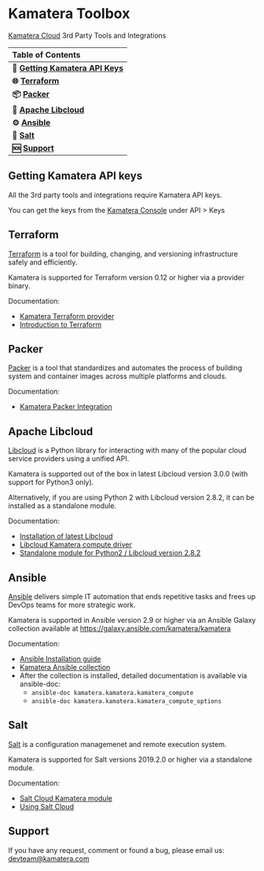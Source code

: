 # Kamatera Toolbox

[Kamatera Cloud](https://www.kamatera.com/express/compute/) 3rd Party Tools and Integrations

| **Table of Contents**                                           |
|:-------------------------------------------------------|
| **🔑 [Getting Kamatera API Keys](#getting-kamatera-api-keys)** |
| **🌐 [Terraform](#terraform)**                          |
| **📦 <a href="#user-content-packer">Packer</a>**                                |
| **🔧 [Apache Libcloud](#apache-libcloud)**              |
| **⚙️ [Ansible](#ansible)**                              |
| **🧂 [Salt](#salt)**                                    |
| **🆘 [Support](#support)**                              |




## Getting Kamatera API keys

All the 3rd party tools and integrations require Kamatera API keys.

You can get the keys from the [Kamatera Console](https://console.kamatera.com/) under API > Keys

## Terraform

[Terraform](https://www.terraform.io/) is a tool for building, changing, and versioning infrastructure safely and efficiently.

Kamatera is supported for Terraform version 0.12 or higher via a provider binary.

Documentation:

* [Kamatera Terraform provider](https://github.com/Kamatera/terraform-provider-kamatera/blob/master/README.md)
* [Introduction to Terraform](https://www.terraform.io/intro/index.html)


## Packer

[Packer](https://www.packer.io/) is a tool that standardizes and automates the process of building system and container images across multiple platforms and clouds.

Documentation:

* [Kamatera Packer Integration](https://developer.hashicorp.com/packer/integrations/Kamatera/kamatera/latest)

## Apache Libcloud

[Libcloud](https://libcloud.readthedocs.io/en/latest/) is a Python library for interacting with 
many of the popular cloud service providers using a unified API.

Kamatera is supported out of the box in latest Libcloud version 3.0.0 (with support for Python3 only).

Alternatively, if you are using Python 2 with Libcloud version 2.8.2, it can be installed as a standalone module.

Documentation:

* [Installation of latest Libcloud](https://libcloud.readthedocs.io/en/latest/getting_started.html#installation-development-version)
* [Libcloud Kamatera compute driver](https://libcloud.readthedocs.io/en/latest/compute/drivers/kamatera.html)
* [Standalone module for Python2 / Libcloud version 2.8.2](https://github.com/Kamatera/libcloud-driver-kamatera/blob/master/README.md)

## Ansible

[Ansible](https://docs.ansible.com/ansible/latest/user_guide/) delivers simple IT automation that ends 
repetitive tasks and frees up DevOps teams for more strategic work.

Kamatera is supported in Ansible version 2.9 or higher via an Ansible Galaxy collection available at https://galaxy.ansible.com/kamatera/kamatera

Documentation:

* [Ansible Installation guide](https://docs.ansible.com/ansible/latest/installation_guide/intro_installation.html)
* [Kamatera Ansible collection](https://github.com/Kamatera/ansible-collection-kamatera/blob/master/README.md)
* After the collection is installed, detailed documentation is available via ansible-doc:
  * `ansible-doc kamatera.kamatera.kamatera_compute`
  * `ansible-doc kamatera.kamatera.kamatera_compute_options`

## Salt

[Salt](https://docs.saltstack.com/en/latest/) is a configuration managemenet and remote execution system.

Kamatera is supported for Salt versions 2019.2.0 or higher via a standalone module.

Documentation:

* [Salt Cloud Kamatera module](https://github.com/Kamatera/salt-cloud-module-kamatera/blob/master/README.md)
* [Using Salt Cloud](https://docs.saltstack.com/en/latest/topics/cloud/index.html)

## Support

If you have any request, comment or found a bug, please email us: devteam@kamatera.com
